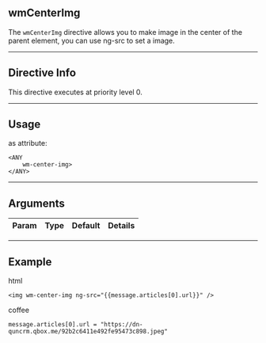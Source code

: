 ## wmCenterImg
The `wmCenterImg` directive allows you to make image in the center of the parent element, you can use ng-src to set a image.

---

## Directive Info
This directive executes at priority level 0.

---

## Usage
as attribute:
```
<ANY
    wm-center-img>
</ANY>
```

---

## Arguments
Param | Type | Default | Details
----- | ---- | ------ | ----

---

## Example
html
```
<img wm-center-img ng-src="{{message.articles[0].url}}" />
```

coffee
```
message.articles[0].url = "https://dn-quncrm.qbox.me/92b2c6411e492fe95473c898.jpeg"
```
